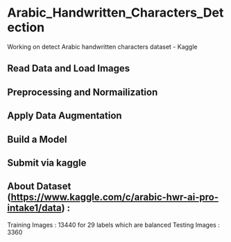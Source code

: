 # Arabic_Handwritten_Characters_Detection
Working on detect Arabic handwritten characters dataset - Kaggle

## Read Data and Load Images 
## Preprocessing and Normailization 
## Apply Data Augmentation
## Build a Model 
## Submit via kaggle

## About Dataset (https://www.kaggle.com/c/arabic-hwr-ai-pro-intake1/data) : 
Training Images : 13440 for 29 labels which are balanced 
Testing Images : 3360
